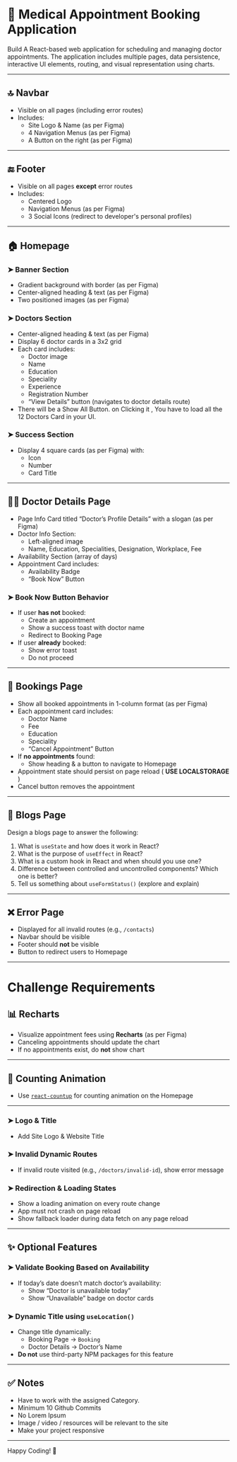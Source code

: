 # 🏥 Medical Appointment Booking Application

Build A React-based web application for scheduling and managing doctor appointments. The application includes multiple pages, data persistence, interactive UI elements, routing, and visual representation using charts.

---

## 🔝 Navbar

- Visible on all pages (including error routes)
- Includes:
  - Site Logo & Name (as per Figma)
  - 4 Navigation Menus (as per Figma)
  - A Button on the right (as per Figma)

---

## 🔚 Footer

- Visible on all pages **except** error routes
- Includes:
  - Centered Logo
  - Navigation Menus (as per Figma)
  - 3 Social Icons (redirect to developer's personal profiles)

---

## 🏠 Homepage

### ➤ Banner Section

- Gradient background with border (as per Figma)
- Center-aligned heading & text (as per Figma)
- Two positioned images (as per Figma)

### ➤ Doctors Section

- Center-aligned heading & text (as per Figma)
- Display 6 doctor cards in a 3x2 grid
- Each card includes:
  - Doctor image
  - Name
  - Education
  - Speciality
  - Experience
  - Registration Number
  - “View Details” button (navigates to doctor details route)
- There will be a Show All Button. on Clicking it ,  You have to load all the 12 Doctors Card in your UI. 
 

### ➤ Success Section

- Display 4 square cards (as per Figma) with:
  - Icon
  - Number
  - Card Title

---

## 👨‍⚕️ Doctor Details Page

- Page Info Card titled “Doctor’s Profile Details” with a slogan (as per Figma)
- Doctor Info Section:
  - Left-aligned image
  - Name, Education, Specialities, Designation, Workplace, Fee
- Availability Section (array of days)
- Appointment Card includes:
  - Availability Badge
  - “Book Now” Button

### ➤ Book Now Button Behavior

- If user **has not** booked:
  - Create an appointment
  - Show a success toast with doctor name
  - Redirect to Booking Page
- If user **already** booked:
  - Show error toast
  - Do not proceed

---

## 📅 Bookings Page

- Show all booked appointments in 1-column format (as per Figma)
- Each appointment card includes:
  - Doctor Name
  - Fee
  - Education
  - Speciality
  - “Cancel Appointment” Button
- If **no appointments** found:
  - Show heading & a button to navigate to Homepage
- Appointment state should persist on page reload ( **USE LOCALSTORAGE** ) 
- Cancel button removes the appointment

---

## 📝 Blogs Page

Design a blogs page to answer the following:

1. What is `useState` and how does it work in React?
2. What is the purpose of `useEffect` in React?
3. What is a custom hook in React and when should you use one?
4. Difference between controlled and uncontrolled components? Which one is better?
5. Tell us something about `useFormStatus()` (explore and explain)

---

## ❌ Error Page

- Displayed for all invalid routes (e.g., `/contacts`)
- Navbar should be visible
- Footer should **not** be visible
- Button to redirect users to Homepage

---

# Challenge Requirements

## 📊 Recharts

- Visualize appointment fees using **Recharts** (as per Figma)
- Canceling appointments should update the chart
- If no appointments exist, do **not** show chart

---

## 🔢 Counting Animation

- Use [`react-countup`](https://www.npmjs.com/package/react-countup) for counting animation on the Homepage

---

### ➤ Logo & Title

- Add Site Logo & Website Title

### ➤ Invalid Dynamic Routes

-  If invalid route visited (e.g., `/doctors/invalid-id`), show error message

### ➤ Redirection & Loading States

- Show a loading animation  on every route change
- App must not crash on page reload
- Show fallback loader during data fetch on any page reload

---

## ✨ Optional Features

### ➤ Validate Booking Based on Availability

- If today’s date doesn’t match doctor’s availability:
  - Show “Doctor is unavailable today”
  - Show “Unavailable” badge on doctor cards

### ➤ Dynamic Title using `useLocation()`

- Change title dynamically:
  - Booking Page → `Booking`
  - Doctor Details → Doctor’s Name
- **Do not** use third-party NPM packages for this feature

---

## ✅ Notes

- Have to work with the assigned Category.
- Minimum 10 Github Commits
- No Lorem Ipsum
- Image / video / resources will be relevant to the site
- Make your project responsive

---

Happy Coding! 🚀
